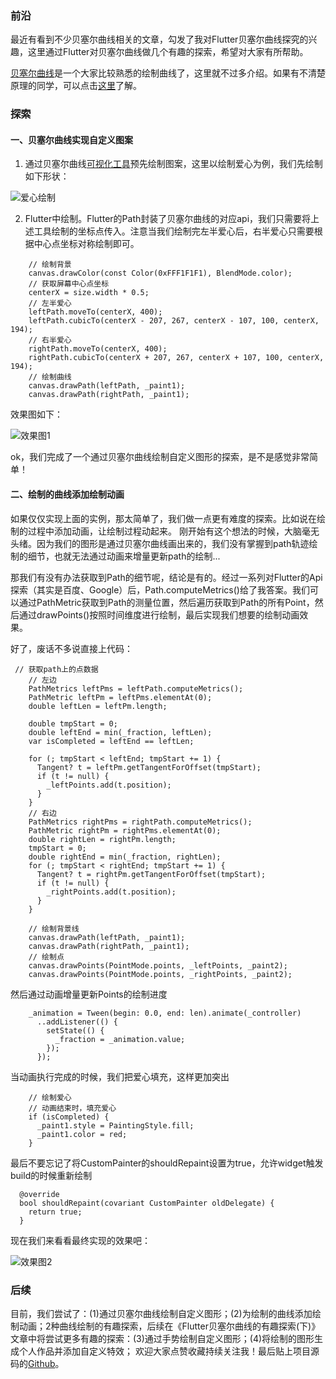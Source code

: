 ### 前沿

最近有看到不少贝塞尔曲线相关的文章，勾发了我对Flutter贝塞尔曲线探究的兴趣，这里通过Flutter对贝塞尔曲线做几个有趣的探索，希望对大家有所帮助。

[贝塞尔曲线](https://baike.baidu.com/item/%E8%B4%9D%E5%A1%9E%E5%B0%94%E6%9B%B2%E7%BA%BF/1091769)是一个大家比较熟悉的绘制曲线了，这里就不过多介绍。如果有不清楚原理的同学，可以点击[这里](https://juejin.cn/post/7082701281969569829)了解。

### 探索

#### 一、贝塞尔曲线实现自定义图案

1. 通过贝塞尔曲线[可视化工具](https://www.tweenmax.com.cn/tool/bezier/)预先绘制图案，这里以绘制爱心为例，我们先绘制如下形状：

![爱心绘制](https://gitee.com/fitem/photo/raw/master/photo/WX20220412-095501.png)

2. Flutter中绘制。Flutter的Path封装了贝塞尔曲线的对应api，我们只需要将上述工具绘制的坐标点传入。注意当我们绘制完左半爱心后，右半爱心只需要根据中心点坐标对称绘制即可。

~~~
    // 绘制背景
    canvas.drawColor(const Color(0xFFF1F1F1), BlendMode.color);
    // 获取屏幕中心点坐标
    centerX = size.width * 0.5;
    // 左半爱心
    leftPath.moveTo(centerX, 400);
    leftPath.cubicTo(centerX - 207, 267, centerX - 107, 100, centerX, 194);
    // 右半爱心
    rightPath.moveTo(centerX, 400);
    rightPath.cubicTo(centerX + 207, 267, centerX + 107, 100, centerX, 194);
    // 绘制曲线
    canvas.drawPath(leftPath, _paint1);
    canvas.drawPath(rightPath, _paint1);
~~~

效果图如下：

![效果图1](https://gitee.com/fitem/photo/raw/master/photo/Screenshot_20220427_180851.png)

ok，我们完成了一个通过贝塞尔曲线绘制自定义图形的探索，是不是感觉非常简单！

#### 二、绘制的曲线添加绘制动画

如果仅仅实现上面的实例，那太简单了，我们做一点更有难度的探索。比如说在绘制的过程中添加动画，让绘制过程动起来。
刚开始有这个想法的时候，大脑毫无头绪。因为我们的图形是通过贝塞尔曲线画出来的，我们没有掌握到path轨迹绘制的细节，也就无法通过动画来增量更新path的绘制...

那我们有没有办法获取到Path的细节呢，结论是有的。经过一系列对Flutter的Api探索（其实是百度、Google）后，Path.computeMetrics()给了我答案。我们可以通过PathMetric获取到Path的测量位置，然后遍历获取到Path的所有Point，然后通过drawPoints()按照时间维度进行绘制，最后实现我们想要的绘制动画效果。

好了，废话不多说直接上代码：

~~~~
 // 获取path上的点数据
    // 左边
    PathMetrics leftPms = leftPath.computeMetrics();
    PathMetric leftPm = leftPms.elementAt(0);
    double leftLen = leftPm.length;

    double tmpStart = 0;
    double leftEnd = min(_fraction, leftLen);
    var isCompleted = leftEnd == leftLen;
    
    for (; tmpStart < leftEnd; tmpStart += 1) {
      Tangent? t = leftPm.getTangentForOffset(tmpStart);
      if (t != null) {
        _leftPoints.add(t.position);
      }
    }
    // 右边
    PathMetrics rightPms = rightPath.computeMetrics();
    PathMetric rightPm = rightPms.elementAt(0);
    double rightLen = rightPm.length;
    tmpStart = 0;
    double rightEnd = min(_fraction, rightLen);
    for (; tmpStart < rightEnd; tmpStart += 1) {
      Tangent? t = rightPm.getTangentForOffset(tmpStart);
      if (t != null) {
        _rightPoints.add(t.position);
      }
    }

    // 绘制背景线
    canvas.drawPath(leftPath, _paint1);
    canvas.drawPath(rightPath, _paint1);
    // 绘制点
    canvas.drawPoints(PointMode.points, _leftPoints, _paint2);
    canvas.drawPoints(PointMode.points, _rightPoints, _paint2);
~~~~

然后通过动画增量更新Points的绘制进度
~~~
    _animation = Tween(begin: 0.0, end: len).animate(_controller)
      ..addListener(() {
        setState(() {
          _fraction = _animation.value;
        });
      });
~~~

当动画执行完成的时候，我们把爱心填充，这样更加突出
~~~
    // 绘制爱心
    // 动画结束时，填充爱心
    if (isCompleted) {
      _paint1.style = PaintingStyle.fill;
      _paint1.color = red;
    }
~~~

最后不要忘记了将CustomPainter的shouldRepaint设置为true，允许widget触发build的时候重新绘制
~~~
  @override
  bool shouldRepaint(covariant CustomPainter oldDelegate) {
    return true;
  }
~~~

现在我们来看看最终实现的效果吧：

![效果图2](https://gitee.com/fitem/photo/raw/master/photo/bloggif_62692cda0d4e2.gif)

### 后续

目前，我们尝试了：(1)通过贝塞尔曲线绘制自定义图形；(2)为绘制的曲线添加绘制动画；2种曲线绘制的有趣探索，后续在《Flutter贝塞尔曲线的有趣探索(下)》文章中将尝试更多有趣的探索：(3)通过手势绘制自定义图形；(4)将绘制的图形生成个人作品并添加自定义特效；
欢迎大家点赞收藏持续关注我！最后贴上项目源码的[Github](https://github.com/Fitem/draw_demo)。